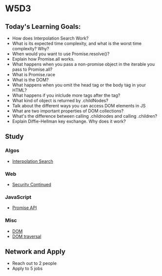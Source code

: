 # W5D3

## Today's Learning Goals:

- How does Interpolation Search Work?
- What is its expected time complexity, and what is the worst time complexity? Why?
- When would you want to use Promise.resolve()?
- Explain how Promise.all works.
- What happens when you pass a non-promise object in the iterable you pass to Promise.all?
- What is Promise.race
- What is the DOM?
- What happens when you omit the head tag or the body tag in your HTML?
- What happens if you inlclude more tags after the </body> tag?
- What kind of object is returned by .childNodes?
- Talk about the different ways you can access DOM elements in JS
- What are two important properties of DOM collections?
- What's the difference between calling .childnodes and calling .children?
- Explain Diffie-Hellman key exchange. Why does it work?

## Study

### Algos

* [Interpolation Search](https://www.geeksforgeeks.org/interpolation-search/)

### Web

* [Security Continued](https://www.youtube.com/watch?v=zlTVcNxg38c)

### JavaScript

* [Promise API](https://javascript.info/promise-api)

### Misc

* [DOM](https://javascript.info/dom-nodes)
* [DOM traversal](https://javascript.info/dom-navigation)

## Network and Apply

* Reach out to 2 people
* Apply to 5 jobs
